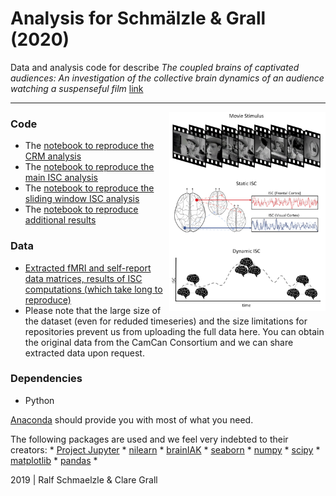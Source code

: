 Analysis for Schmälzle & Grall (2020)
=============================================

Data and analysis code for describe *The coupled brains of captivated audiences: An investigation of the collective brain dynamics of an audience watching a suspenseful film* [link](http://www.ralfschmaelzle.net/wp-content/papercite-data/pdf/schmaelzle2020coupled.pdf)
***

<img align="right" width=250px src=data/explainer_fig.png> 



### Code

-   The [notebook to reproduce the CRM analysis](https://github.com/nomcomm/CamCanSuspenseISC_JMP/blob/master/scripts/Schmaelzle_JMP_01_CRMAnalysis.ipynb)
-   The [notebook to reproduce the main ISC analysis](https://github.com/nomcomm/CamCanSuspenseISC_JMP/blob/master/scripts/Schmaelzle_JMP_02_ISCAnalysis.ipynb)
-   The [notebook to reproduce the sliding window ISC analysis](https://github.com/nomcomm/CamCanSuspenseISC_JMP/blob/master/scripts/Schmaelzle_JMP_03_SlidingISCAnalysis.ipynb)
-   The [notebook to reproduce additional results](https://github.com/nomcomm/CamCanSuspenseISC_JMP/blob/master/scripts/Schmaelzle_JMP_04_SupplementaryAnalyses.ipynb)


### Data

-   [Extracted fMRI and self-report data matrices, results of ISC computations (which take long to reproduce)](https://github.com/nomcomm/CamCanSuspenseISC_JMP/tree/master/data)
-   Please note that the large size of the dataset (even for reduded timeseries) and the size limitations for repositories prevent us from uploading the full data here. You can obtain the original data from the CamCan Consortium and we can share  extracted data upon request.

### Dependencies

-   Python

[Anaconda](http://continuum.io/downloads) should provide you with most of what
you need.

The following packages are used and we feel very indebted to their creators: \*
[Project Jupyter](https://github.com/jupyter) \*
[nilearn](https://github.com/nilearn) \*
[brainIAK](https://github.com/brainiak) \*
[seaborn](http://seaborn.pydata.org/) \* 
[numpy](http://www.numpy.org/) \*
[scipy](http://www.scipy.org/) \* 
[matplotlib](http://matplotlib.org/) \*
[pandas](http://pandas.pydata.org/) \*

2019 \| Ralf Schmaelzle & Clare Grall
